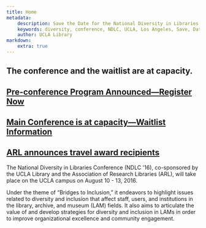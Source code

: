 ```yaml
---
title: Home
metadata:
    description: Save the Date for the National Diversity in Libraries Conference (NDLC) 2016 UCLA, Los Angeles, California where library staff discuss issues relating to diversity.
    keywords: diversity, conference, NDLC, UCLA, Los Angeles, Save, Date, national, 2016, what is diversity, diversity committee, keynote, speakers, Chris Bourg, April Hathcock, Lakota Harden,
    author: UCLA Library
markdown:
    extra: true
---
```

## The conference and the waitlist are at capacity.

## [Pre-conference Program Announced&mdash;Register Now](../program/pre-conference)

## [Main Conference is at capacity&mdash;Waitlist Information](../registration)

## <a href="http://www.arl.org/news/arl-news/4046" target="_blank">ARL announces travel award recipients</a>

<p class="lead">The National Diversity in Libraries Conference (NDLC '16), co-sponsored by the UCLA Library and the 
Association of Research Libraries (ARL), will take place on the UCLA campus on August 10 - 13, 2016. </p>
Under the theme of “Bridges to Inclusion,” it endeavors to highlight issues related to diversity and inclusion that affect staff, users, and institutions in the library, archive, and museum (LAM) fields. It also aims to articulate the value of and develop strategies for diversity and inclusion in LAMs in order to improve organizational excellence and community engagement.
